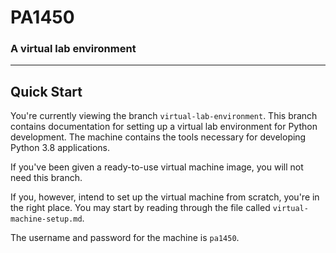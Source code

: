 # PA1450
### A virtual lab environment
***

## Quick Start

You're currently viewing the branch `virtual-lab-environment`. This branch contains documentation for setting up a virtual lab environment for Python development. The machine contains the tools necessary for developing Python 3.8 applications.

If you've been given a ready-to-use virtual machine image, you will not need this branch.

If you, however, intend to set up the virtual machine from scratch, you're in the right place. You may start by reading through the file called `virtual-machine-setup.md`.

The username and password for the machine is `pa1450`.
